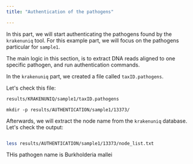 ```yaml
---
title: "Authentication of the pathogens"

---
```


In this part, we will start authenticating the pathogens found by the `krakenuniq` tool. For this example part, we will focus on the pathogens particular for `sample1`.

The main logic in this section, is to extract DNA reads aligned to one specific pathogen, and run authentication commands.

In the `krakenuniq` part, we created a file called `taxID.pathogens`.

Let's check this file:

```bash
results/KRAKENUNIQ/sample1/taxID.pathogens
```

```
mkdir -p results/AUTHENTICATION/sample1/13373/
```

Afterwards, we will extract the node name from the `krakenuniq` database. Let's check the output:

```bash

less results/AUTHENTICATION/sample1/13373/node_list.txt

```

THis pathogen name is Burkholderia mallei
